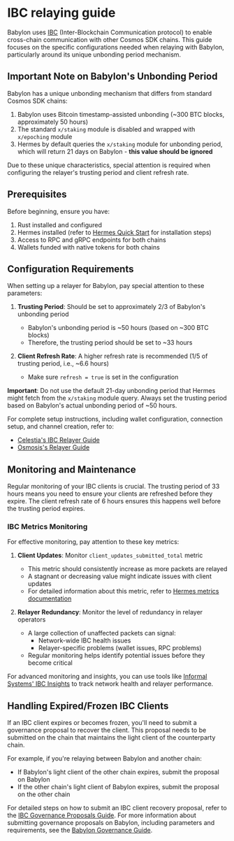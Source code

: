 # IBC relaying guide

Babylon uses [IBC](https://ibcprotocol.dev/)
(Inter-Blockchain Communication protocol) to enable cross-chain
communication with other Cosmos SDK chains. This guide focuses on the specific configurations needed
when relaying with Babylon, particularly around its unique unbonding period
mechanism.

## Important Note on Babylon's Unbonding Period

Babylon has a unique unbonding mechanism that differs from standard Cosmos SDK chains:

1. Babylon uses Bitcoin timestamp-assisted unbonding (~300 BTC blocks, approximately 50 hours)
2. The standard `x/staking` module is disabled and wrapped with `x/epoching` module
3. Hermes by default queries the `x/staking` module for unbonding period, which will return 21 days on Babylon - **this value should be ignored**

Due to these unique characteristics, special attention is required when configuring the relayer's trusting period and client refresh rate.

## Prerequisites

Before beginning, ensure you have:
1. Rust installed and configured
2. Hermes installed (refer to [Hermes Quick Start](https://hermes.informal.systems/quick-start/) for installation steps)
3. Access to RPC and gRPC endpoints for both chains
4. Wallets funded with native tokens for both chains

## Configuration Requirements

When setting up a relayer for Babylon, pay special attention to these parameters:

1. **Trusting Period**: Should be set to approximately 2/3 of Babylon's unbonding period
   - Babylon's unbonding period is ~50 hours (based on ~300 BTC blocks)
   - Therefore, the trusting period should be set to ~33 hours

2. **Client Refresh Rate**: A higher refresh rate is recommended (1/5 of trusting period, i.e., ~6.6 hours)
   - Make sure `refresh = true` is set in the configuration

**Important**: Do not use the default 21-day unbonding period that Hermes might fetch from the `x/staking` module query. Always set the trusting period based on Babylon's actual unbonding period of ~50 hours.

For complete setup instructions, including wallet configuration, connection setup, and channel creation, refer to:
- [Celestia's IBC Relayer Guide](https://docs.celestia.org/guides/ibc-relayer/)
- [Osmosis's Relayer Guide](https://docs.osmosis.zone/guides/relaying/relayer-guide)

## Monitoring and Maintenance

Regular monitoring of your IBC clients is crucial. The trusting period of 33 hours means you need to ensure your clients are refreshed before they expire. The client refresh rate of 6 hours ensures this happens well before the trusting period expires.

### IBC Metrics Monitoring

For effective monitoring, pay attention to these key metrics:

1. **Client Updates**: Monitor `client_updates_submitted_total` metric
   - This metric should consistently increase as more packets are relayed
   - A stagnant or decreasing value might indicate issues with client updates
   - For detailed information about this metric, refer to [Hermes metrics documentation](https://hermes.informal.systems/documentation/telemetry/operators.html#what-is-the-overall-ibc-status-of-each-network)

2. **Relayer Redundancy**: Monitor the level of redundancy in relayer operators
   - A large collection of unaffected packets can signal:
     - Network-wide IBC health issues
     - Relayer-specific problems (wallet issues, RPC problems)
   - Regular monitoring helps identify potential issues before they become critical

For advanced monitoring and insights, you can use tools like [Informal Systems' IBC Insights](https://insights.informal.systems/noble/osmosis) to track network health and relayer performance.

## Handling Expired/Frozen IBC Clients

If an IBC client expires or becomes frozen, you'll need to submit a governance proposal to recover the client. This proposal needs to be submitted on the chain that maintains the light client of the counterparty chain.

For example, if you're relaying between Babylon and another chain:
- If Babylon's light client of the other chain expires, submit the proposal on Babylon
- If the other chain's light client of Babylon expires, submit the proposal on the other chain

For detailed steps on how to submit an IBC client recovery proposal, refer to
the [IBC Governance Proposals Guide](https://ibc.cosmos.network/main/ibc/proposals.html#steps).
For more information about submitting governance proposals on Babylon, including
parameters and requirements, see
the [Babylon Governance Guide](https://docs.babylonlabs.io/guides/governance/). 